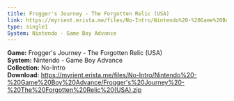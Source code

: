 ```yaml
---
title: Frogger's Journey - The Forgotten Relic (USA)
link: https://myrient.erista.me/files/No-Intro/Nintendo%20-%20Game%20Boy%20Advance/Frogger's%20Journey%20-%20The%20Forgotten%20Relic%20(USA).zip
type: single1
System: Nintendo - Game Boy Advance
---
```

<b>Game:</b> Frogger's Journey - The Forgotten Relic (USA)<br>
<b>System:</b> Nintendo - Game Boy Advance<br>
<b>Collection:</b> No-Intro<br>
<b>Download:</b> https://myrient.erista.me/files/No-Intro/Nintendo%20-%20Game%20Boy%20Advance/Frogger's%20Journey%20-%20The%20Forgotten%20Relic%20(USA).zip